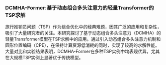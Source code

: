 ### DCMHA-Former:基于动态组合多头注意力的轻量Transformer的TSP求解
旅行推销员问题（TSP）作为组合优化中的经典难题，因其广泛的应用和复杂性，吸引了大量研究者的关注。本研究探讨了基于动态组合多头注意力（DCMHA）的轻量Transformer模型在TSP求解中的应用。通过引入动态组合多头注意力机制和圆形位置编码（CPE），在保持计算资源低消耗的同时，实现了较高的求解性能。大量对比和实验结果表明，DCMHA-Former在多种TSP实例中均表现优异，尤其在大规模TSP实例上显著优于传统模型。
